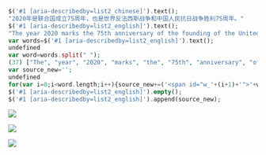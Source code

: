 ```php
$('#1 [aria-describedby=list2_chinese]').text();
"2020年是联合国成立75周年，也是世界反法西斯战争和中国人民抗日战争胜利75周年。"
$('#1 [aria-describedby=list2_english]').text();
"The year 2020 marks the 75th anniversary of the founding of the United Nations (UN) and the 75th anniversary of the end of the World Anti-Fascist War and the Chinese People's War of Resistance against Japanese Aggression."
var words=$('#1 [aria-describedby=list2_english]').text();
undefined
var word=words.split(" ");
(37) ["The", "year", "2020", "marks", "the", "75th", "anniversary", "of", "the", "founding", "of", "the", "United", "Nations", "(UN)", "and", "the", "75th", "anniversary", "of", "the", "end", "of", "the", "World", "Anti-Fascist", "War", "and", "the", "Chinese", "People's", "War", "of", "Resistance", "against", "Japanese", "Aggression."]
var source_new='';
undefined
for(var i=0;i<word.length;i++){source_new+=('<span id="w_'+(i+1)+'">'+word[i]+'</span><span>&nbsp;</span>');}
$('#1 [aria-describedby=list2_english]').empty();
$('#1 [aria-describedby=list2_english]').append(source_new);
```

![](https://github.com/Mengrou0628/databasewmr2/raw/master/img/jqgrid-%E5%9B%BE1.png)

![](https://github.com/Mengrou0628/databasewmr2/raw/master/img/jqgrid-%E5%9B%BE2%20.png)

![](https://github.com/Mengrou0628/databasewmr2/raw/master/img/jqgrid-%E5%9B%BE3.png)